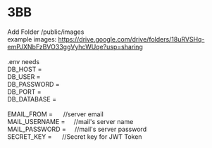 # 3BB
 Add Folder /public/images <br/>
 example images: https://drive.google.com/drive/folders/18uRVSHq-emPJXNbFzBVO33ggVyhcWUqe?usp=sharing <br/>
 <br/>
 .env needs <br/>
DB_HOST =  <br/>
DB_USER =  <br/>
DB_PASSWORD =  <br/>
DB_PORT =  <br/>
DB_DATABASE =  <br/>
<br/>
EMAIL_FROM = &nbsp;&nbsp;&nbsp;&nbsp; //server email <br/>
MAIL_USERNAME =  &nbsp;&nbsp;&nbsp;&nbsp;//mail's server name <br/>
MAIL_PASSWORD =   &nbsp;&nbsp;&nbsp;&nbsp;//mail's server password <br/>
SECRET_KEY =  &nbsp;&nbsp;&nbsp;&nbsp; //Secret key for JWT Token
